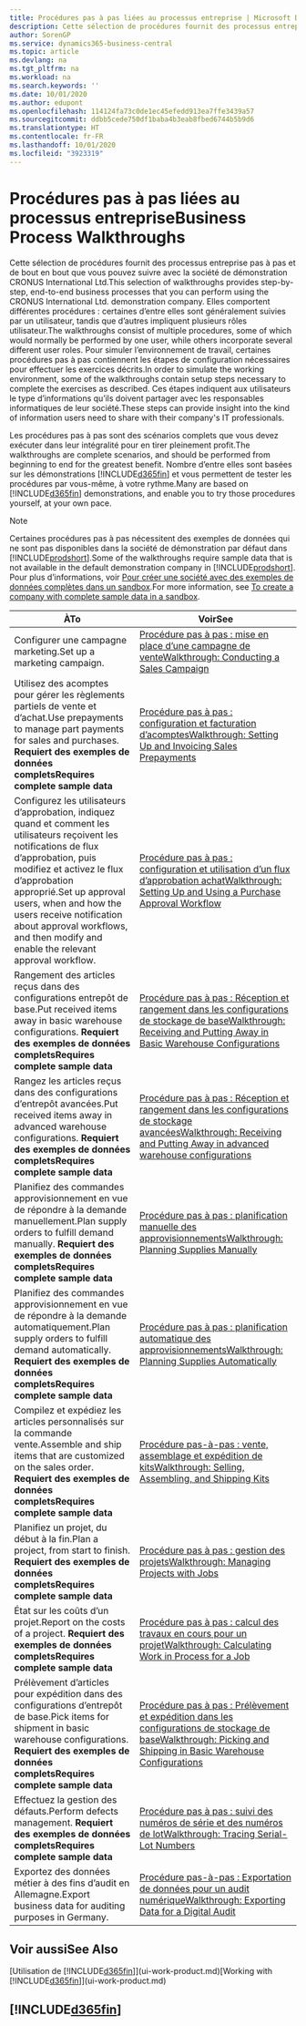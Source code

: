 ```yaml
---
title: Procédures pas à pas liées au processus entreprise | Microsoft Docs
description: Cette sélection de procédures fournit des processus entreprise pas à pas et de bout en bout que vous pouvez suivre avec la société de démonstration CRONUS International Ltd.
author: SorenGP
ms.service: dynamics365-business-central
ms.topic: article
ms.devlang: na
ms.tgt_pltfrm: na
ms.workload: na
ms.search.keywords: ''
ms.date: 10/01/2020
ms.author: edupont
ms.openlocfilehash: 114124fa73c0de1ec45efedd913ea7ffe3439a57
ms.sourcegitcommit: ddbb5cede750df1baba4b3eab8fbed6744b5b9d6
ms.translationtype: HT
ms.contentlocale: fr-FR
ms.lasthandoff: 10/01/2020
ms.locfileid: "3923319"
---
```

# <a name="business-process-walkthroughs"></a><span data-ttu-id="41477-103">Procédures pas à pas liées au processus entreprise</span><span class="sxs-lookup"><span data-stu-id="41477-103">Business Process Walkthroughs</span></span>

<span data-ttu-id="41477-104">Cette sélection de procédures fournit des processus entreprise pas à pas et de bout en bout que vous pouvez suivre avec la société de démonstration CRONUS International Ltd.</span><span class="sxs-lookup"><span data-stu-id="41477-104">This selection of walkthroughs provides step-by-step, end-to-end business processes that you can perform using the CRONUS International Ltd. demonstration company.</span></span> <span data-ttu-id="41477-105">Elles comportent différentes procédures : certaines d’entre elles sont généralement suivies par un utilisateur, tandis que d’autres impliquent plusieurs rôles utilisateur.</span><span class="sxs-lookup"><span data-stu-id="41477-105">The walkthroughs consist of multiple procedures, some of which would normally be performed by one user, while others incorporate several different user roles.</span></span> <span data-ttu-id="41477-106">Pour simuler l’environnement de travail, certaines procédures pas à pas contiennent les étapes de configuration nécessaires pour effectuer les exercices décrits.</span><span class="sxs-lookup"><span data-stu-id="41477-106">In order to simulate the working environment, some of the walkthroughs contain setup steps necessary to complete the exercises as described.</span></span> <span data-ttu-id="41477-107">Ces étapes indiquent aux utilisateurs le type d’informations qu’ils doivent partager avec les responsables informatiques de leur société.</span><span class="sxs-lookup"><span data-stu-id="41477-107">These steps can provide insight into the kind of information users need to share with their company's IT professionals.</span></span>  

 <span data-ttu-id="41477-108">Les procédures pas à pas sont des scénarios complets que vous devez exécuter dans leur intégralité pour en tirer pleinement profit.</span><span class="sxs-lookup"><span data-stu-id="41477-108">The walkthroughs are complete scenarios, and should be performed from beginning to end for the greatest benefit.</span></span> <span data-ttu-id="41477-109">Nombre d’entre elles sont basées sur les démonstrations [!INCLUDE[d365fin](includes/d365fin_md.md)] et vous permettent de tester les procédures par vous-même, à votre rythme.</span><span class="sxs-lookup"><span data-stu-id="41477-109">Many are based on [!INCLUDE[d365fin](includes/d365fin_md.md)] demonstrations, and enable you to try those procedures yourself, at your own pace.</span></span>  

> [!NOTE]
> <span data-ttu-id="41477-110">Certaines procédures pas à pas nécessitent des exemples de données qui ne sont pas disponibles dans la société de démonstration par défaut dans [!INCLUDE[prodshort](includes/prodshort.md)].</span><span class="sxs-lookup"><span data-stu-id="41477-110">Some of the walkthroughs require sample data that is not available in the default demonstration company in [!INCLUDE[prodshort](includes/prodshort.md)].</span></span> <span data-ttu-id="41477-111">Pour plus d’informations, voir [Pour créer une société avec des exemples de données complètes dans un sandbox](across-how-create-sandbox-environment.md#to-create-a-company-with-complete-sample-data-in-a-sandbox).</span><span class="sxs-lookup"><span data-stu-id="41477-111">For more information, see [To create a company with complete sample data in a sandbox](across-how-create-sandbox-environment.md#to-create-a-company-with-complete-sample-data-in-a-sandbox).</span></span>

|<span data-ttu-id="41477-112">À</span><span class="sxs-lookup"><span data-stu-id="41477-112">To</span></span>|<span data-ttu-id="41477-113">Voir</span><span class="sxs-lookup"><span data-stu-id="41477-113">See</span></span>|  
|--------|---------|  
|<span data-ttu-id="41477-114">Configurer une campagne marketing.</span><span class="sxs-lookup"><span data-stu-id="41477-114">Set up a marketing campaign.</span></span>|[<span data-ttu-id="41477-115">Procédure pas à pas : mise en place d’une campagne de vente</span><span class="sxs-lookup"><span data-stu-id="41477-115">Walkthrough: Conducting a Sales Campaign</span></span>](walkthrough-conducting-a-sales-campaign.md)|  
|<span data-ttu-id="41477-116">Utilisez des acomptes pour gérer les règlements partiels de vente et d’achat.</span><span class="sxs-lookup"><span data-stu-id="41477-116">Use prepayments to manage part payments for sales and purchases.</span></span> <span data-ttu-id="41477-117">**Requiert des exemples de données complets**</span><span class="sxs-lookup"><span data-stu-id="41477-117">**Requires complete sample data**</span></span> |[<span data-ttu-id="41477-118">Procédure pas à pas : configuration et facturation d’acomptes</span><span class="sxs-lookup"><span data-stu-id="41477-118">Walkthrough: Setting Up and Invoicing Sales Prepayments</span></span>](walkthrough-setting-up-and-invoicing-sales-prepayments.md)|  
|<span data-ttu-id="41477-119">Configurez les utilisateurs d’approbation, indiquez quand et comment les utilisateurs reçoivent les notifications de flux d’approbation, puis modifiez et activez le flux d’approbation approprié.</span><span class="sxs-lookup"><span data-stu-id="41477-119">Set up approval users, when and how the users receive notification about approval workflows, and then modify and enable the relevant approval workflow.</span></span>|[<span data-ttu-id="41477-120">Procédure pas à pas : configuration et utilisation d’un flux d’approbation achat</span><span class="sxs-lookup"><span data-stu-id="41477-120">Walkthrough: Setting Up and Using a Purchase Approval Workflow</span></span>](walkthrough-setting-up-and-using-a-purchase-approval-workflow.md)|  
|<span data-ttu-id="41477-121">Rangement des articles reçus dans des configurations entrepôt de base.</span><span class="sxs-lookup"><span data-stu-id="41477-121">Put received items away in basic warehouse configurations.</span></span> <span data-ttu-id="41477-122">**Requiert des exemples de données complets**</span><span class="sxs-lookup"><span data-stu-id="41477-122">**Requires complete sample data**</span></span>|[<span data-ttu-id="41477-123">Procédure pas à pas : Réception et rangement dans les configurations de stockage de base</span><span class="sxs-lookup"><span data-stu-id="41477-123">Walkthrough: Receiving and Putting Away in Basic Warehouse Configurations</span></span>](walkthrough-receiving-and-putting-away-in-basic-warehousing.md)|  
|<span data-ttu-id="41477-124">Rangez les articles reçus dans des configurations d’entrepôt avancées.</span><span class="sxs-lookup"><span data-stu-id="41477-124">Put received items away in advanced warehouse configurations.</span></span> <span data-ttu-id="41477-125">**Requiert des exemples de données complets**</span><span class="sxs-lookup"><span data-stu-id="41477-125">**Requires complete sample data**</span></span>|[<span data-ttu-id="41477-126">Procédure pas à pas : Réception et rangement dans les configurations de stockage avancées</span><span class="sxs-lookup"><span data-stu-id="41477-126">Walkthrough: Receiving and Putting Away in advanced warehouse configurations</span></span>](walkthrough-receiving-and-putting-away-in-advanced-warehousing.md)|  
|<span data-ttu-id="41477-127">Planifiez des commandes approvisionnement en vue de répondre à la demande manuellement.</span><span class="sxs-lookup"><span data-stu-id="41477-127">Plan supply orders to fulfill demand manually.</span></span> <span data-ttu-id="41477-128">**Requiert des exemples de données complets**</span><span class="sxs-lookup"><span data-stu-id="41477-128">**Requires complete sample data**</span></span>|[<span data-ttu-id="41477-129">Procédure pas à pas : planification manuelle des approvisionnements</span><span class="sxs-lookup"><span data-stu-id="41477-129">Walkthrough: Planning Supplies Manually</span></span>](walkthrough-planning-supplies-manually.md)|  
|<span data-ttu-id="41477-130">Planifiez des commandes approvisionnement en vue de répondre à la demande automatiquement.</span><span class="sxs-lookup"><span data-stu-id="41477-130">Plan supply orders to fulfill demand automatically.</span></span> <span data-ttu-id="41477-131">**Requiert des exemples de données complets**</span><span class="sxs-lookup"><span data-stu-id="41477-131">**Requires complete sample data**</span></span>|[<span data-ttu-id="41477-132">Procédure pas à pas : planification automatique des approvisionnements</span><span class="sxs-lookup"><span data-stu-id="41477-132">Walkthrough: Planning Supplies Automatically</span></span>](walkthrough-planning-supplies-automatically.md)|  
|<span data-ttu-id="41477-133">Compilez et expédiez les articles personnalisés sur la commande vente.</span><span class="sxs-lookup"><span data-stu-id="41477-133">Assemble and ship items that are customized on the sales order.</span></span> <span data-ttu-id="41477-134">**Requiert des exemples de données complets**</span><span class="sxs-lookup"><span data-stu-id="41477-134">**Requires complete sample data**</span></span>|[<span data-ttu-id="41477-135">Procédure pas-à-pas : vente, assemblage et expédition de kits</span><span class="sxs-lookup"><span data-stu-id="41477-135">Walkthrough: Selling, Assembling, and Shipping Kits</span></span>](walkthrough-selling-assembling-and-shipping-kits.md)|  
|<span data-ttu-id="41477-136">Planifiez un projet, du début à la fin.</span><span class="sxs-lookup"><span data-stu-id="41477-136">Plan a project, from start to finish.</span></span> <span data-ttu-id="41477-137">**Requiert des exemples de données complets**</span><span class="sxs-lookup"><span data-stu-id="41477-137">**Requires complete sample data**</span></span>|[<span data-ttu-id="41477-138">Procédure pas à pas : gestion des projets</span><span class="sxs-lookup"><span data-stu-id="41477-138">Walkthrough: Managing Projects with Jobs</span></span>](walkthrough-managing-projects-with-jobs.md)|  
|<span data-ttu-id="41477-139">État sur les coûts d’un projet.</span><span class="sxs-lookup"><span data-stu-id="41477-139">Report on the costs of a project.</span></span> <span data-ttu-id="41477-140">**Requiert des exemples de données complets**</span><span class="sxs-lookup"><span data-stu-id="41477-140">**Requires complete sample data**</span></span>|[<span data-ttu-id="41477-141">Procédure pas à pas : calcul des travaux en cours pour un projet</span><span class="sxs-lookup"><span data-stu-id="41477-141">Walkthrough: Calculating Work in Process for a Job</span></span>](walkthrough-calculating-work-in-process-for-a-job.md)|  
|<span data-ttu-id="41477-142">Prélèvement d’articles pour expédition dans des configurations d’entrepôt de base.</span><span class="sxs-lookup"><span data-stu-id="41477-142">Pick items for shipment in basic warehouse configurations.</span></span> <span data-ttu-id="41477-143">**Requiert des exemples de données complets**</span><span class="sxs-lookup"><span data-stu-id="41477-143">**Requires complete sample data**</span></span>|[<span data-ttu-id="41477-144">Procédure pas à pas : Prélèvement et expédition dans les configurations de stockage de base</span><span class="sxs-lookup"><span data-stu-id="41477-144">Walkthrough: Picking and Shipping in Basic Warehouse Configurations</span></span>](walkthrough-picking-and-shipping-in-basic-warehousing.md)|  
|<span data-ttu-id="41477-145">Effectuez la gestion des défauts.</span><span class="sxs-lookup"><span data-stu-id="41477-145">Perform defects management.</span></span> <span data-ttu-id="41477-146">**Requiert des exemples de données complets**</span><span class="sxs-lookup"><span data-stu-id="41477-146">**Requires complete sample data**</span></span>|[<span data-ttu-id="41477-147">Procédure pas à pas : suivi des numéros de série et des numéros de lot</span><span class="sxs-lookup"><span data-stu-id="41477-147">Walkthrough: Tracing Serial-Lot Numbers</span></span>](walkthrough-tracing-serial-lot-numbers.md)|
|<span data-ttu-id="41477-148">Exportez des données métier à des fins d’audit en Allemagne.</span><span class="sxs-lookup"><span data-stu-id="41477-148">Export business data for auditing purposes in Germany.</span></span>|[<span data-ttu-id="41477-149">Procédure pas-à-pas : Exportation de données pour un audit numérique</span><span class="sxs-lookup"><span data-stu-id="41477-149">Walkthrough: Exporting Data for a Digital Audit</span></span>](LocalFunctionality/Germany/walkthrough-exporting-data-for-a-digital-audit.md)|

## <a name="see-also"></a><span data-ttu-id="41477-150">Voir aussi</span><span class="sxs-lookup"><span data-stu-id="41477-150">See Also</span></span>

<span data-ttu-id="41477-151">[Utilisation de [!INCLUDE[d365fin](includes/d365fin_md.md)]](ui-work-product.md)</span><span class="sxs-lookup"><span data-stu-id="41477-151">[Working with [!INCLUDE[d365fin](includes/d365fin_md.md)]](ui-work-product.md)</span></span>  

## [!INCLUDE[d365fin](includes/free_trial_md.md)]  
